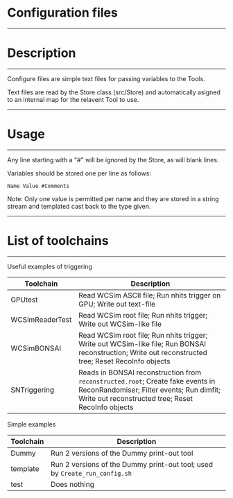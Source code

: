 # Configuration files

***********************
# Description
**********************

Configure files are simple text files for passing variables to the Tools.

Text files are read by the Store class (src/Store) and automatically asigned to an internal map for the relavent Tool to use.


************************
# Usage
************************

Any line starting with a "#" will be ignored by the Store, as will blank lines.

Variables should be stored one per line as follows:


`Name Value #Comments`


Note: Only one value is permitted per name and they are stored in a string stream and templated cast back to the type given.

*******************
# List of toolchains
******************

Useful examples of triggering

| Toolchain       | Description |
| ----            | -----       |
| GPUtest         | Read WCSim ASCII file; Run nhits trigger on GPU; Write out text-file |
| WCSimReaderTest | Read WCSim root file; Run nhits trigger; Write out WCSim-like file |
| WCSimBONSAI     | Read WCSim root file; Run nhits trigger; Write out WCSim-like file; Run BONSAI reconstruction; Write out reconstructed tree; Reset RecoInfo objects |
| SNTriggering    | Reads in BONSAI reconstruction from `reconstructed.root`; Create fake events in ReconRandomiser; Filter events; Run dimfit; Write out reconstructed tree; Reset RecoInfo objects |

Simple examples

| Toolchain       | Description |
| ----            | -----       |
| Dummy           | Run 2 versions of the Dummy print-out tool |
| template        | Run 2 versions of the Dummy print-out tool; used by `Create_run_config.sh`
| test            | Does nothing |
